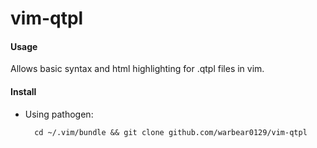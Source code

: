 vim-qtpl
============

#### Usage

Allows basic syntax and html highlighting for .qtpl files in vim.

#### Install

* Using pathogen:

        cd ~/.vim/bundle && git clone github.com/warbear0129/vim-qtpl

